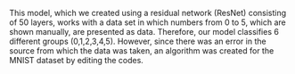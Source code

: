 This model, which we created using a residual network (ResNet) consisting of 50 layers, works with a data set 
in which numbers from 0 to 5, which are shown manually, are presented as data. Therefore, our model classifies 
6 different groups (0,1,2,3,4,5). However, since there was an error in the source from which the data was taken, 
an algorithm was created for the MNIST dataset by editing the codes.
